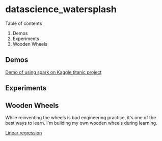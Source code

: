 # datascience_watersplash

Table of contents
1. Demos
2. Experiments
3. Wooden Wheels

## Demos

[Demo of using spark on Kaggle titanic project](demo/titanic_spark.ipynb)

## Experiments

## Wooden Wheels

While reinventing the wheels is bad engineering practice, 
it's one of the best ways to learn. I'm building my own wooden
wheels during learning.

[Linear regression](wooden_wheels/linear_regression.ipynb)
